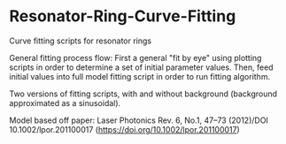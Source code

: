 # Resonator-Ring-Curve-Fitting
Curve fitting scripts for resonator rings

General fitting process flow: 
  First a general "fit by eye" using plotting scripts in order to determine a set of initial parameter values.
  Then, feed initial values into full model fitting script in order to run fitting algorithm.

Two versions of fitting scripts, with and without background (background approximated as a sinusoidal).

Model based off paper: 
    Laser Photonics Rev. 6, No.1, 47–73 (2012)/DOI 10.1002/lpor.201100017 (https://doi.org/10.1002/lpor.201100017)



